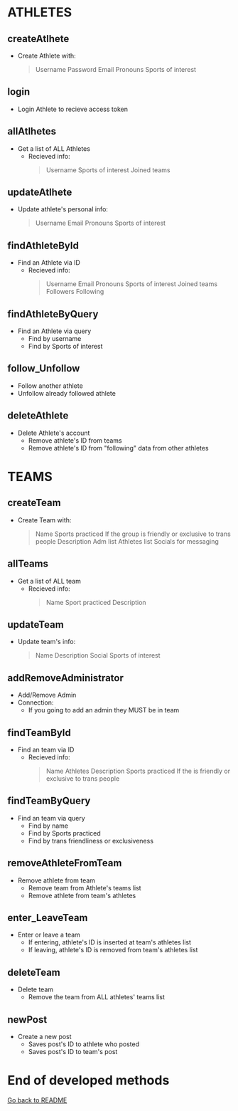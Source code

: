 # ATHLETES
## createAtlhete
- Create Athlete with:
  >Username
  >Password
  >Email
  >Pronouns
  >Sports of interest

## login
- Login Athlete to recieve access token

## allAtlhetes
- Get a list of ALL Athletes
  - Recieved info:
    >Username
    >Sports of interest
    >Joined teams

## updateAtlhete
- Update athlete's personal info:
  >Username
  >Email
  >Pronouns
  >Sports of interest

## findAthleteById
- Find an Athlete via ID
  - Recieved info:
    >Username
    >Email
    >Pronouns
    >Sports of interest
    >Joined teams
    >Followers
    >Following

## findAthleteByQuery
- Find an Athlete via query
  - Find by username
  - Find by Sports of interest

## follow_Unfollow
- Follow another athlete
- Unfollow already followed athlete

## deleteAthlete
- Delete Athlete's account
  - Remove athlete's ID from teams
  - Remove athlete's ID from "following" data from other athletes

# TEAMS
## createTeam
- Create Team with:
  >Name
  >Sports practiced
  >If the group is friendly or exclusive to trans people
  >Description
  >Adm list
  >Athletes list
  >Socials for messaging

## allTeams
- Get a list of ALL team
  - Recieved info:
    >Name
    >Sport practiced
    >Description

## updateTeam
- Update team's info:
  >Name
  >Description
  >Social
  >Sports of interest

## addRemoveAdministrator
- Add/Remove Admin
- Connection:
  - If you going to add an admin they MUST be in team

## findTeamById
- Find an team via ID
  - Recieved info:
    >Name
    >Athletes
    >Description
    >Sports practiced
    >If the is friendly or exclusive to trans people

## findTeamByQuery
- Find an team via query
  - Find by name
  - Find by Sports practiced
  - Find by trans friendliness or exclusiveness

## removeAthleteFromTeam
- Remove athlete from team
  - Remove team from Athlete's teams list
  - Remove athlete from team's athletes

## enter_LeaveTeam
- Enter or leave a team
  - If entering, athlete's ID is inserted at team's athletes list
  - If leaving, athlete's ID is removed from team's athletes list

## deleteTeam
- Delete team
  - Remove the team from ALL athletes' teams list

## newPost
- Create a new post
  - Saves post's ID to athlete who posted
  - Saves post's ID to team's post


# End of developed methods

[Go back to README](https://github.com/SkyAlarcon/Transpire#readme)